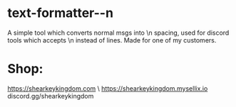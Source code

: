 # text-formatter--n
A simple tool which converts normal msgs into \n spacing, used for discord tools which accepts \n instead of lines. Made for one of my customers.

# Shop:
https://shearkeykingdom.com \ https://shearkeykingdom.mysellix.io
discord.gg/shearkeykingdom
